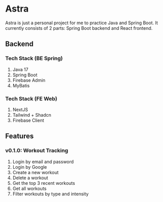 # Astra

Astra is just a personal project for me to practice Java and Spring Boot. It currently consists of 2 parts: Spring Boot backend and React frontend.

## Backend

### Tech Stack (BE Spring)

1. Java 17
2. Spring Boot
3. Firebase Admin
4. MyBatis

### Tech Stack (FE Web)

1. NextJS
2. Tailwind + Shadcn
3. Firebase Client

## Features

### v0.1.0: Workout Tracking

1. Login by email and password
2. Login by Google
3. Create a new workout
4. Delete a workout
5. Get the top 3 recent workouts
6. Get all workouts
7. Filter workouts by type and intensity
